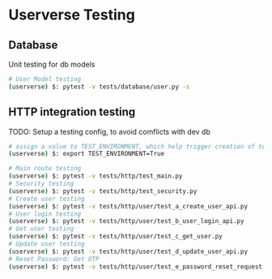 # Userverse Testing

## Database

Unit testing for db models

```bash
# User Model testing
(userverse) $: pytest -v tests/database/user.py -s

```

## HTTP integration testing

TODO: Setup a testing config, to avoid comflicts with dev db

```bash
# assign a value to TEST_ENVIRONMENT, which help trigger creation of testing.db
(userverse) $: export TEST_ENVIRONMENT=True

# Main route testing
(userverse) $: pytest -v tests/http/test_main.py
# Security testing
(userverse) $: pytest -v tests/http/test_security.py
# Create user testing
(userverse) $: pytest -v tests/http/user/test_a_create_user_api.py
# User login testing
(userverse) $: pytest -v tests/http/user/test_b_user_login_api.py
# Get user testing
(userverse) $: pytest -v tests/http/user/test_c_get_user.py
# Update user testing
(userverse) $: pytest -v tests/http/user/test_d_update_user_api.py
# Reset Password: Get OTP
(userverse) $: pytest -v tests/http/user/test_e_password_reset_request.py

```